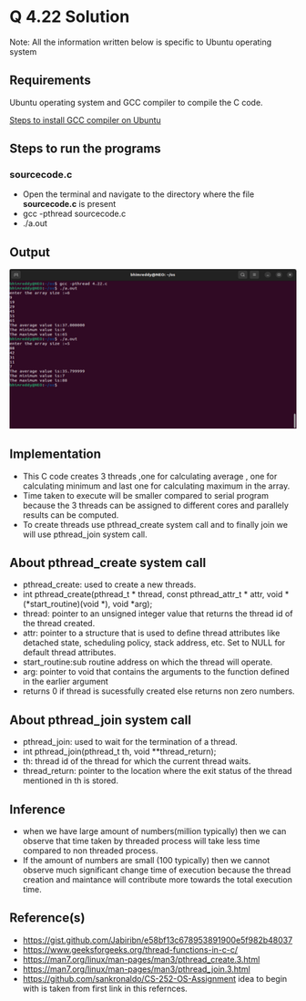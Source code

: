 # Q 4.22 Solution 

Note: All the information written below is specific to Ubuntu operating system


## Requirements
Ubuntu operating system and GCC compiler to compile the C code.

[Steps to install GCC compiler on Ubuntu](https://linuxize.com/post/how-to-install-gcc-compiler-on-ubuntu-18-04/#installing-gcc-on-ubuntu)

## Steps to run the programs

### sourcecode.c
 - Open the terminal and navigate to the directory where the file **sourcecode.c** is present
-  gcc -pthread sourcecode.c
- ./a.out


## Output

 ![App Screenshot](https://github.com/bhim4078652/CS-252-Minor-Assignment/blob/main/Q-4.22/4.22%20pic%201.png)

## Implementation
- This C code creates 3 threads ,one for calculating average , one for calculating minimum and last one for calculating maximum in the array.
- Time taken to execute will be smaller compared to serial program because the 3 threads can be assigned to different cores and parallely results can be computed.
- To create threads use pthread_create system call and to finally join we will use pthread_join system call.

## About pthread_create system call
- pthread_create: used to create a new threads.
- int pthread_create(pthread_t * thread, 
                   const pthread_attr_t * attr, 
                   void * (*start_routine)(void *), 
                   void *arg);
- thread: pointer to an unsigned integer value that returns the thread id of the thread created.
- attr: pointer to a structure that is used to define thread attributes like detached state, scheduling policy, stack address, etc. Set to NULL for default thread attributes.
- start_routine:sub routine address on which the thread will operate.
- arg: pointer to void that contains the arguments to the function defined in the earlier argument
- returns 0 if thread is sucessfully created else returns non zero numbers.

## About pthread_join system call
- pthread_join: used to wait for the termination of a thread.
- int pthread_join(pthread_t th, void **thread_return);
- th: thread id of the thread for which the current thread waits.
- thread_return: pointer to the location where the exit status of the thread mentioned in th is stored.


## Inference
- when we have large amount of numbers(million typically) then we can observe that time taken by threaded process will take less time compared to non threaded process.
- If the amount of numbers are small (100 typically) then we cannot observe much significant change time of execution because the thread creation and maintance will contribute more towards the total execution time.

##  Reference(s)
- https://gist.github.com/Jabiribn/e58bf13c678953891900e5f982b48037
- https://www.geeksforgeeks.org/thread-functions-in-c-c/
- https://man7.org/linux/man-pages/man3/pthread_create.3.html
- https://man7.org/linux/man-pages/man3/pthread_join.3.html
- https://github.com/sankronaldo/CS-252-OS-Assignment
idea to begin with is taken from first link in this refernces.
